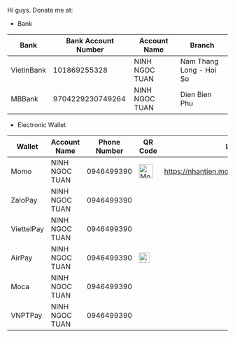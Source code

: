 Hi guys.
Donate me at:
 - Bank



| Bank | Bank Account Number | Account Name | Branch |
|--|--|--|--|
| VietinBank | 101869255328 | NINH NGOC TUAN | Nam Thang Long - Hoi So |
| MBBank | 9704229230749264 | NINH NGOC TUAN | Dien Bien Phu |

- Electronic Wallet



| Wallet | Account Name | Phone Number | QR Code | Link |
|--|--|--|--|--|
| Momo | NINH NGOC TUAN | 0946499390 | <img src="https://lh3.googleusercontent.com/sKCo5jk4MUgpe7JiaCwGXQDm43Oof9Z5k925yxaXjo38JsrWuAtAYZ8WrxdiGLcP28m3L7JjNxWRBk6j_a2M3nAPrB5A2FYsI7Play2p_Yg0pEjNK_fHrYA8uUKKufZZNQYTB-uUp8CNAOroi3BetkKpAd3JAGxB0Ja0Cb3yfc0tDbJbFRufhkM0e4Gg3Ear6QNMRzRZ8d-XMGwVQ200qtyRgLR28KEeuGZjZ-fBlS326K4Zo7J_3Xvs3bS_qKcNUUqmnzc2zmTXcAAYtHP2nuPM4V4zguPDdSyI2mZ_um-k3XvUPsUIhofwF9rADKKFXLMBWXYeMYnO8usCAN_QC_57SY6jsS7tCNUmdfhAlld2JllVrAHQiHmtcy8UXE0h1Rpn8snKwKKhl_-Jc4dHifFpsER2yZZR-iWnqkMR2tDONk4ogALo48oy7LRln1NsNsrzmKs02TxT3tkni4tehzOPM5bhcRWQzFMghCyfCtNRxfywAyuejun7iVETTBcQ8-NEiTFeAiM2Td3n2qz1sHYpvolWJ5TXE0aVNEEDPD7WggAE1OZeIjRsohd3CO3OjrD-0f3t4xekRNiuUcBNIBOVnNawyrk7KaYxpegUzwzsLjpUQteeCAQ8XfNap-PNJ1J74DhmVZCN5lSBWd2yPsckGzSX7W75l4qQx3gYmOm9YMQo0OiOiVU5n9PGaQ=s590-no?authuser=0" alt="Momo" height="32"> | https://nhantien.momo.vn/dD222YGYEEB |
| ZaloPay | NINH NGOC TUAN | 0946499390 | | |
| ViettelPay | NINH NGOC TUAN | 0946499390 | | |
| AirPay | NINH NGOC TUAN | 0946499390 | <img src="https://lh3.googleusercontent.com/2Njw-PkYluisWUMTlnl4o6z6YW-euk5E-QjETDwICg_tV3q3R_sA8zRV4S6PPVe_-Rgpbn_dNQlYzlollv3z54kzdKiERxlWQkTTj6MJ03XG2rkmx3pUsqUOxAC10Y7pq8M3b_EpHDeCZT1KVA7riJfqRWFlD19UFVRA_QNnhENrxnj_BI2FM9d3W_wTL9yKWR2o5YTdcMM079QeeQ8Gl7Atq-eF68HmY1hp1-ORb-mQyncSZptOPVK7ENU5cS2-pwQo_dd2CjKyLxRoxBTISOImMt-AwdYg9oYC8UEj8j-oJrpNp7vQIdTLquneYmmf8GIjCn9aODU1Fk1OdYbQYW13xtHTNTaCdi-0-v2wAVZeN7zTDRZGPLLR9B6zBM9utrZegFurjoU67z-BHQa9TWvr3RSEDSFPOgqD1FSvjLVenpsaLwR8iTb88iCG9i4QKTE0lIGYmeiiPzS5yfgpmgLW6qYQGIANJI57J5SUJ_TDZR0Qp-j55LQ3-2EkHB98UQTY__aWY2TO3e1kL28PRZzcse_SeOyZu1YlIRmYg_VqeqdGYPoaBNSdgutVlLttcipug8nZ3i1AsqaiA7OZIS_xGk18mvao2SV9QaxvZzhzmHvzlCvj70mLcI0DdXaGp6c4ohPPxcVy-z5vzfkEozwtMCK51Dn47akz5mYNLbNyxPfkNxreQzVwjb4LBQ=s360-no?authuser=0" alt="Momo" height="24"> | |
| Moca | NINH NGOC TUAN | 0946499390 | | |
| VNPTPay | NINH NGOC TUAN | 0946499390 | | |

